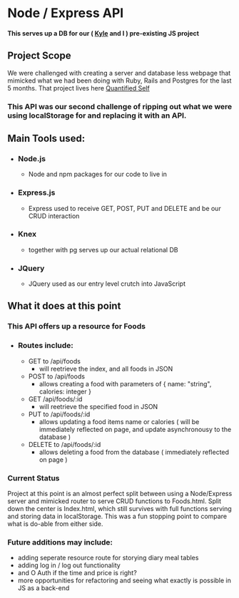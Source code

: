 # Node / Express API
#### This serves up a DB for our ( [Kyle](https://github.com/kheppenstall) and I ) pre-existing JS project

## Project Scope
We were challenged with creating a server and database less webpage that mimicked what we had been doing with Ruby, Rails and Postgres for the last 5 months. That project lives here [Quantified Self](https://kheppenstall.github.io/quantified_self/)

### This API was our second challenge of ripping out what we were using localStorage for and replacing it with an API.

## Main Tools used:

* ### Node.js
  * Node and npm packages for our code to live in

* ### Express.js
  * Express used to receive GET, POST, PUT and DELETE and be our CRUD interaction

* ### Knex
  * together with pg serves up our actual relational DB

* ### JQuery
  * JQuery used as our entry level crutch into JavaScript

## What it does at this point
### This API offers up a resource for Foods
* ### Routes include:
  * GET to /api/foods
    * will reetrieve the index, and all foods in JSON
  * POST to /api/foods
    * allows creating a food with parameters of { name: "string", calories: integer }
  * GET /api/foods/:id
    * will reetrieve the specified food in JSON
  * PUT to /api/foods/:id
    * allows updating a food items name or calories ( will be immediately reflected on page, and update asynchronousy to the database )
  * DELETE to /api/foods/:id
    * allows deleting a food from the database ( immediately reflected on page )
### Current Status
  Project at this point is an almost perfect split between using a Node/Express server and mimicked router to serve CRUD functions to Foods.html.
  Split down the center is Index.html, which still survives with full functions serving and storing data in localStorage.
  This was a fun stopping point to compare what is do-able from either side.
  
### Future additions may include:
  * adding seperate resource route for storying diary meal tables
  * adding log in / log out functionality
  * and O Auth if the time and price is right? 
  * more opportunities for refactoring and seeing what exactly is possible in JS as a back-end